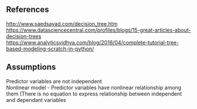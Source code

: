 ## References
http://www.saedsayad.com/decision_tree.htm
https://www.datasciencecentral.com/profiles/blogs/15-great-articles-about-decision-trees <br/>
https://www.analyticsvidhya.com/blog/2016/04/complete-tutorial-tree-based-modeling-scratch-in-python/ <br/>


## Assumptions
Predictor variables are not independent <br/>
Nonlinear model - Predictor variables have nonlinear relationship among them (There is no equation to express relationship between independent and dependant variables <br/>










